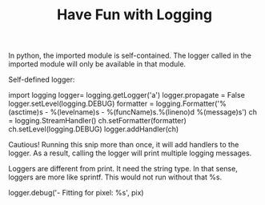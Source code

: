 ﻿---
layout: post
title: Have Fun with Logging
---

In python, the imported module is self-contained.  The logger called in the imported module will only be available in that module. 

Self-defined logger:


import logging
logger= logging.getLogger('a')
logger.propagate = False
logger.setLevel(logging.DEBUG)
formatter = logging.Formatter('%(asctime)s - %(levelname)s - %(funcName)s.%(lineno)d %(message)s')
ch = logging.StreamHandler()
ch.setFormatter(formatter)
ch.setLevel(logging.DEBUG)
logger.addHandler(ch)


Cautious! Running this snip more than once, it will add handlers to the logger.  As a result, calling the logger will print multiple logging messages.  

Loggers are different from print.  It need the string type.  In that sense, loggers are more like sprintf.  This would not run without that %s. 


logger.debug('- Fitting for pixel: %s', pix)
